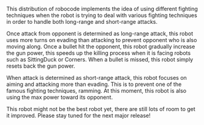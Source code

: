 This distribution of robocode implements the idea of using different fighting techniques when the robot is trying to deal with various fighting techniques in order to handle both long-range and short-range attacks.

Once attack from opponent is determined as long-range attack, this robot uses more turns on evading than attacking to prevent opponent who is also moving along. Once a bullet hit the opponent, this robot gradually increase the gun power, this speeds up the killing process when it is facing robots such as SittingDuck or Corners. When a bullet is missed, this robot simply resets back the gun power.

When attack is determined as short-range attack, this robot focuses on aiming and attacking more than evading. This is to prevent one of the famous fighting techniques, ramming. At this moment, this robot is also using the max power toward its opponent.

This robot might not be the best robot yet, there are still lots of room to get it improved. Please stay tuned for the next major release!